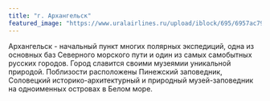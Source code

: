 ```yaml
---
title: "г. Архангельск"
featured_image: "https://www.uralairlines.ru/upload/iblock/695/6957ac7995e48e5b559a803afb698aa4.jpg"
---
```


Архангельск - начальный пункт многих полярных экспедиций, одна из основных баз 
Северного морского пути и один из самых самобытных русских городов. Город славится 
своими музеямии уникальной природой. Поблизости расположены Пинежский заповедник, Соловецкий
историко-архитектурный и природный музей-заповедник на одноименных островах в Белом море.